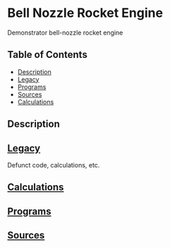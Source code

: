 # Bell Nozzle Rocket Engine

Demonstrator bell-nozzle rocket engine

## Table of Contents

 - [Description](#description)
 - [Legacy](#legacy)
 - [Programs](#programs)
 - [Sources](#sources)
 - [Calculations](#calculations)

## Description



## [Legacy](Legacy)

Defunct code, calculations, etc.

## [Calculations](Calculations/Calculations.md)



## [Programs](Programs)



## [Sources](Sources)

